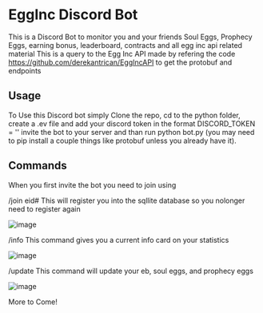 # EggInc Discord Bot

This is a Discord Bot to monitor you and your friends Soul Eggs, Prophecy Eggs, earning bonus, leaderboard, contracts and all egg inc api related material
This is a query to the Egg Inc API made by refering the code https://github.com/derekantrican/EggIncAPI to get the protobuf and endpoints

## Usage
To Use this Discord bot simply Clone the repo, cd to the python folder,
create a .ev file and add your discord token in the format DISCORD_TOKEN = ''
invite the bot to your server
and than run python bot.py (you may need to pip install a couple things like protobuf unless you already have it). 

## Commands
When you first invite the bot you need to join using

/join eid#
This will register you into the sqllite database so you nolonger need to register again

![image](https://github.com/rankopolat/EggInc-Discord-Bot/assets/116534934/1d3942ee-ddd7-414b-9329-75a27c805e9f)


/info
This command gives you a current info card on your statistics

![image](https://github.com/rankopolat/EggInc-Discord-Bot/assets/116534934/6127eba5-5fe6-41c7-9ca2-7e3479792754)


/update
This command will update your eb, soul eggs, and prophecy eggs 

![image](https://github.com/rankopolat/EggInc-Discord-Bot/assets/116534934/811e7079-19c4-46a5-880d-e896282cfae6)


More to Come!



